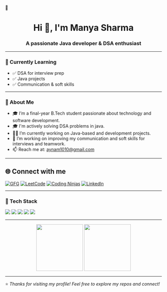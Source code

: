 👋<h1 align="center">Hi 👋, I'm Manya Sharma</h1>
<h3 align="center">A passionate Java developer & DSA enthusiast</h3>

---

### 🧠 Currently Learning

- ✅ DSA for interview prep
- ✅ Java projects
- ✅ Communication & soft skills

---

### 💫 About Me

- 🎓 I’m a final-year B.Tech student passionate about technology and software development.
- 🎓 I'm actively solving DSA problems in java. 
- 👨‍💻 I’m currently working on Java-based and development projects.
- 📢 I’m working on improving my communication and soft skills for interviews and teamwork.
- 📫 Reach me at: aynam1010@gmail.com

---

## 🌐 Connect with me

[![GFG](https://img.shields.io/badge/GeeksforGeeks-2F8D46?style=for-the-badge&logo=GeeksforGeeks&logoColor=white)](https://www.geeksforgeeks.org/user/aynamn8qt//)
[![LeetCode](https://img.shields.io/badge/LeetCode-FFA116?style=for-the-badge&logo=LeetCode&logoColor=black)](https://leetcode.com/u/manyasharma10//)
[![Coding Ninjas](https://img.shields.io/badge/Coding%20Ninjas-orange?style=for-the-badge)](https://www.naukri.com/code360/profile/10311a7d-eba1-46b8-8f95-c63933c40376)
[![LinkedIn](https://img.shields.io/badge/LinkedIn-blue?style=for-the-badge&logo=linkedin)](https://www.linkedin.com/in/manya-sharma-9502552a5//)

---
### 🔧 Tech Stack

<p>
  <img src="https://img.shields.io/badge/Java-007396?style=for-the-badge&logo=java&logoColor=white"/>
  <img src="https://img.shields.io/badge/HTML-E34F26?style=for-the-badge&logo=html5&logoColor=white"/>
  <img src="https://img.shields.io/badge/CSS-1572B6?style=for-the-badge&logo=css3&logoColor=white"/>
  <img src="https://img.shields.io/badge/JavaScript-F7DF1E?style=for-the-badge&logo=javascript&logoColor=black"/>
  <img src="https://img.shields.io/badge/Git-F05032?style=for-the-badge&logo=git&logoColor=white"/>
</p>

---

<p align="center">
  <img src="https://github-readme-stats.vercel.app/api?username=manya10-sharma&show_icons=true&theme=github_dark" height="150"/>
  <img src="https://github-readme-streak-stats.herokuapp.com?user=manya10-sharma&theme=dark&hide_border=false" height="150"/>
</p>

---

⭐️ *Thanks for visiting my profile! Feel free to explore my repos and connect!*
